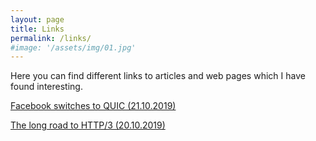 ```yaml
---
layout: page
title: Links
permalink: /links/
#image: '/assets/img/01.jpg'
---
```


Here you can find different links to articles and web pages which I have found interesting. 

[Facebook switches to QUIC (21.10.2019)](https://engineering.fb.com/networking-traffic/how-facebook-is-bringing-quic-to-billions/)

[The long road to HTTP/3 (20.10.2019)](https://scorpil.com/post/the-long-road-to-http3/)